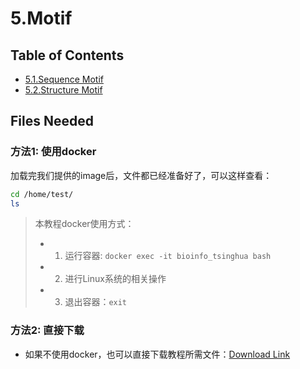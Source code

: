 # 5.Motif

## Table of Contents

- [5.1.Sequence Motif](sequence_motif.md)
- [5.2.Structure Motif](structure_motif.md)



## Files Needed

### 方法1: 使用docker

加载完我们提供的image后，文件都已经准备好了，可以这样查看：

```bash
cd /home/test/
ls
```

> 本教程docker使用方式：
>
> - 1) 运行容器:  `docker exec -it bioinfo_tsinghua bash`
> - 2) 进行Linux系统的相关操作
> - 3) 退出容器：`exit`



### 方法2: 直接下载

- 如果不使用docker，也可以直接下载教程所需文件：[Download Link](https://github.com/lulab/teaching_book/tree/master/files/PART_III/5.motif)
